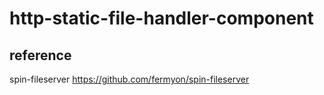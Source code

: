 http-static-file-handler-component
=====================================

## reference

spin-fileserver https://github.com/fermyon/spin-fileserver